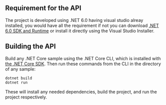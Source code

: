 ## Requirement for the API
The project is developed using .NET 6.0 having visual studio alreay installed, you would have all the requirement if not you can download [.NET 6.0 SDK and Runtime](https://learn.microsoft.com/en-us/dotnet/core/install/windows?tabs=net60) or install it directly using the Visual Studio Installer.

## Building the API

Build any .NET Core sample using the .NET Core CLI, which is installed with [the .NET Core SDK](https://www.microsoft.com/net/download). Then run
these commands from the CLI in the directory of any sample:

```console
dotnet build
dotnet run
```

These will install any needed dependencies, build the project, and run
the project respectively.
